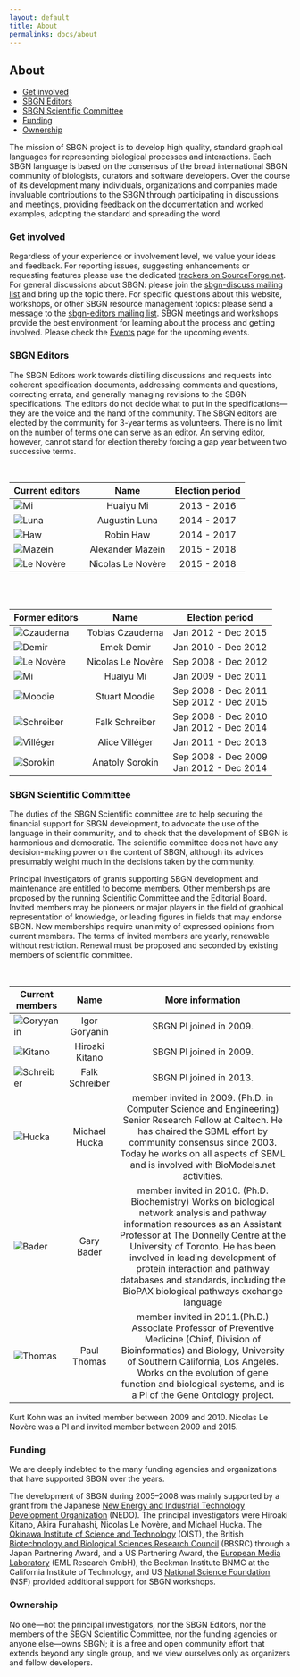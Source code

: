 ```yaml
---
layout: default
title: About
permalinks: docs/about
---
```


## About

*  [Get involved](#get-involved)
*  [SBGN Editors](#sbgn-editors)
*  [SBGN Scientific Committee](#sbgn-scientific-committee)
*  [Funding](#funding)
*  [Ownership](#ownership)

The mission of SBGN project is to develop high quality, standard graphical languages for representing biological processes and interactions. 
Each SBGN language is based on the consensus of the broad international SBGN community of biologists, curators and software developers.
Over the course of its development many individuals, organizations and companies made invaluable contributions to the SBGN through participating in discussions and meetings, providing feedback on the documentation and worked examples, adopting the standard and spreading the word. 

### Get involved

Regardless of your experience or involvement level, we value your ideas and feedback.
For reporting issues, suggesting enhancements or requesting features please use the dedicated [trackers on SourceForge.net](https://sourceforge.net/tracker/?group_id=178553).
For general discussions about SBGN: please join the [sbgn-discuss mailing list](https://groups.google.com/forum/#!forum/sbgn-discuss) and bring up the topic there.
For specific questions about this website, workshops, or other SBGN resource management topics: please send a message to the [sbgn-editors mailing list](sbgn-editors@lists.sourceforge.net).
SBGN meetings and workshops provide the best environment for learning about the process and getting involved. Please check the [Events](events) page for the upcoming events.

### SBGN Editors

The SBGN Editors work towards distilling discussions and requests into coherent specification documents, addressing comments and questions, correcting errata, and generally managing revisions to the SBGN specifications.
The editors do not decide what to put in the specifications—they are the voice and the hand of the community.
The SBGN editors are elected by the community for 3-year terms as volunteers. There is no limit on the number of terms one can serve as an editor. An serving editor, however, cannot stand for election thereby forcing a gap year between two successive terms.

<br>

|Current editors                     |Name               | Election period      |
| ---------------------------------- |:-----------------:|:--------------------:|
| ![Mi](https://sbgn.github.io/sbgn/images/about/photo-mi.jpg)                   | Huaiyu Mi         | 2013 - 2016          |
| ![Luna](https://sbgn.github.io/sbgn/images/about/photo-luna.png)               | Augustin Luna     | 2014 - 2017          |
| ![Haw](https://sbgn.github.io/sbgn/images/about/photo-haw.png)                 | Robin Haw         | 2014 - 2017          |
| ![Mazein](https://sbgn.github.io/sbgn/images/about/photo-mazein.jpg)           | Alexander Mazein  | 2015 - 2018          |
| ![Le Novère](https://sbgn.github.io/sbgn/images/about/photo-lenovere.jpg)      | Nicolas Le Novère | 2015 - 2018          |

<br>
<br>

|Former editors                     |Name               | Election period      |
| --------------------------------- |:-----------------:|:--------------------:|
| ![Czauderna](https://sbgn.github.io/sbgn/images/about/photo-czauderna.jpg)            | Tobias Czauderna     | Jan 2012 - Dec 2015 |
| ![Demir](https://sbgn.github.io/sbgn/images/about/photo-demir.jpg)                    | Emek Demir           | Jan 2010 - Dec 2012 |
| ![Le Novère](https://sbgn.github.io/sbgn/images/about/photo-lenovere.jpg)             | Nicolas Le Novère    | Sep 2008 - Dec 2012 |
| ![Mi](https://sbgn.github.io/sbgn/images/about/photo-mi.jpg)                          | Huaiyu Mi            | Jan 2009 - Dec 2011 |
| ![Moodie](https://sbgn.github.io/sbgn/images/about/photo-moodie.jpg)                  | Stuart Moodie        | Sep 2008 - Dec 2011 <br> Sep 2012 - Dec 2015 |
| ![Schreiber](https://sbgn.github.io/sbgn/images/about/photo-schreiber.jpg)            | Falk Schreiber       | Sep 2008 - Dec 2010 <br> Jan 2012 - Dec 2014 |
| ![Villéger](https://sbgn.github.io/sbgn/images/about/photo-villeger.jpg)              | Alice Villéger       | Jan 2011 - Dec 2013 |
| ![Sorokin](https://sbgn.github.io/sbgn/images/about/photo-sorokin.jpg)                | Anatoly Sorokin      | Sep 2008 - Dec 2009 <br> Jan 2012 - Dec 2014 |

### SBGN Scientific Committee

The duties of the SBGN Scientific committee are to help securing the financial support for SBGN development, to advocate the use of the language in their community, and to check that the development of SBGN is harmonious and democratic. The scientific committee does not have any decision-making power on the content of SBGN, although its advices presumably weight much in the decisions taken by the community.

Principal investigators of grants supporting SBGN development and maintenance are entitled to become members. Other memberships are proposed by the running Scientific Committee and the Editorial Board. Invited members may be pioneers or major players in the field of graphical representation of knowledge, or leading figures in fields that may endorse SBGN. New memberships require unanimity of expressed opinions from current members. The terms of invited members are yearly, renewable without restriction. Renewal must be proposed and seconded by existing members of scientific committee.

<br>

|Current members                 |Name               | More information     |
| ------------------------------ |:-----------------:|:--------------------:|
| ![Goryyanin](https://sbgn.github.io/sbgn/images/about/photo-goryanin.jpg) | Igor Goryanin | SBGN PI joined in 2009. |
| ![Kitano](https://sbgn.github.io/sbgn/images/about/photo-kitano.jpg) | Hiroaki Kitano | SBGN PI joined in 2009. |
| ![Schreiber](https://sbgn.github.io/sbgn/images/about/photo-schreiber.jpg) | Falk Schreiber | SBGN PI joined in 2013. |
| ![Hucka](https://sbgn.github.io/sbgn/images/about/photo-hucka.jpg) | Michael Hucka | member invited in 2009. (Ph.D. in Computer Science and Engineering) Senior Research Fellow at Caltech. He has chaired the SBML effort by community consensus since 2003. Today he works on all aspects of SBML and is involved with BioModels.net activities. |
| ![Bader](https://sbgn.github.io/sbgn/images/about/photo-bader.png) | Gary Bader | member invited in 2010. (Ph.D. Biochemistry) Works on biological network analysis and pathway information resources as an Assistant Professor at The Donnelly Centre at the University of Toronto. He has been involved in leading development of protein interaction and pathway databases and standards, including the BioPAX biological pathways exchange language |
| ![Thomas](https://sbgn.github.io/sbgn/images/about/photo-thomas.jpg) | Paul Thomas | member invited in 2011.(Ph.D.) Associate Professor of Preventive Medicine (Chief, Division of Bioinformatics) and Biology, University of Southern California, Los Angeles. Works on the evolution of gene function and biological systems, and is a PI of the Gene Ontology project. |

Kurt Kohn was an invited member between 2009 and 2010. Nicolas Le Novère was a PI and invited member between 2009 and 2015.

### Funding

We are deeply indebted to the many funding agencies and organizations that have supported SBGN over the years.

The development of SBGN during 2005–2008 was mainly supported by a grant from the Japanese [New Energy and Industrial Technology Development Organization](http://www.nedo.go.jp/) (NEDO).
The principal investigators were Hiroaki Kitano, Akira Funahashi, Nicolas Le Novère, and Michael Hucka.
The [Okinawa Institute of Science and Technology](http://www.oist.jp/) (OIST), the British [Biotechnology and Biological Sciences Research Council](http://www.bbsrc.ac.uk/) (BBSRC) through a Japan Partnering Award, and a US Partnering Award, the [European Media Laboratory](http://www.eml-r.org/) (EML Research GmbH), the Beckman Institute BNMC at the California Institute of Technology, and US [National Science Foundation](www.nsf.gov) (NSF) provided additional support for SBGN workshops.

### Ownership

No one—not the principal investigators, nor the SBGN Editors, nor the members of the SBGN Scientific Committee, nor the funding agencies or anyone else—owns SBGN; it is a free and open community effort that extends beyond any single group, and we view ourselves only as organizers and fellow developers.
